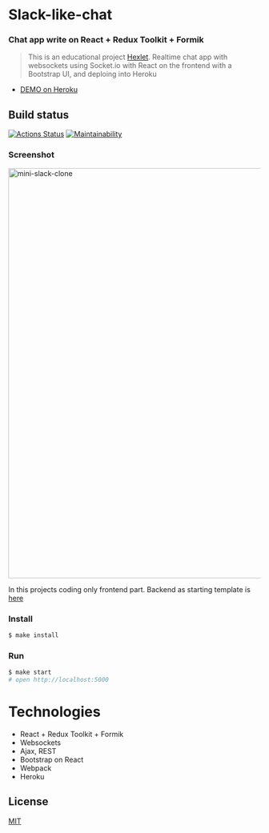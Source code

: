 # Slack-like-chat

### Chat app write on React + Redux Toolkit + Formik

> This is an educational project [Hexlet](https://ru.hexlet.io/pages/about?utm_source=github&utm_medium=link&utm_campaign=webpack-package).
> Realtime chat app with websockets using Socket.io with React on the frontend with a Bootstrap UI, and
> deploing into Heroku

- [DEMO on Heroku](https://afternoon-woodland-62064.herokuapp.com/)

## Build status

[![Actions Status](https://github.com/voitd/frontend-project-lvl4/workflows/slack-like-chat-ci/badge.svg)](https://github.com/voitd/frontend-project-lvl4/actions?query=workflow%3A"slack-like-chat-ci")
[![Maintainability](https://api.codeclimate.com/v1/badges/3e8a891f7c8e7ce9f602/maintainability)](https://codeclimate.com/github/voitd/frontend-project-lvl4/maintainability)

### Screenshot

<img width="820" alt="mini-slack-clone" src="https://user-images.githubusercontent.com/60138143/88847381-a262e300-d1ef-11ea-80a5-bfec255fe38f.png">

In this projects coding only frontend part. Backend as starting template is [here](https://github.com/hexlet-components/projects-frontend-l4-server)

### Install

```sh
$ make install
```

### Run

```sh
$ make start
# open http://localhost:5000
```

# Technologies

- React + Redux Toolkit + Formik
- Websockets
- Ajax, REST
- Bootstrap on React
- Webpack
- Heroku

## License

[MIT](https://choosealicense.com/licenses/mit/)

